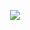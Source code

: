 <p align="center">
   <img src="https://capsule-render.vercel.app/api?type=slice&color=gradient&text=Hi%20Here"/>
</p>